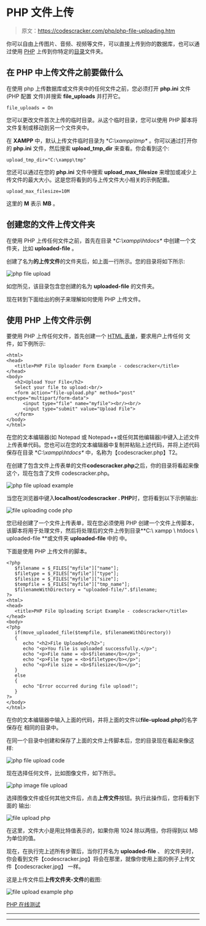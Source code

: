 # PHP 文件上传

> 原文：<https://codescracker.com/php/php-file-uploading.htm>

你可以自由上传图片、音频、视频等文件，可以直接上传到你的数据库，也可以通过使用 [PHP](/php/index.htm) 上传到你特定的[目录](/operating-system/directories.htm)文件夹。

## 在 PHP 中上传文件之前要做什么

在使用 php 上传数据库或文件夹中的任何文件之前，您必须打开 **php.ini** 文件(PHP 配置 文件)并搜索 **file_uploads** 并打开它。

```
file_uploads = On
```

您可以更改文件首次上传的临时目录。从这个临时目录，您可以使用 PHP 脚本将文件复制或移动到另一个文件夹中。

在 **XAMPP** 中，默认上传文件临时目录为 **C:\xampp\tmp\** 。你可以通过打开你的 **php.ini** 文件，然后搜索 **upload_tmp_dir** 来查看。你会看到这个:

```
upload_tmp_dir="C:\xampp\tmp"
```

您还可以通过在您的 **php.ini** 文件中搜索 **upload_max_filesize** 来增加或减少上传文件的最大大小。这是您将看到的与上传文件大小相关的示例配置。

```
upload_max_filesize=10M
```

这里的 **M** 表示 **MB** 。

## 创建您的文件上传文件夹

在使用 PHP 上传任何文件之前，首先在目录 **C:\xampp\htdocs\** 中创建一个文件夹，比如 **uploaded-file** 。

创建了名为**的上传文件**的文件夹后，如上面一行所示。您的目录将如下所示:

![php file upload](img/b430cd5ef3b228af59380b83d736b7be.png)

如您所见，该目录包含您创建的名为 **uploaded-file** 的文件夹。

现在转到下面给出的例子来理解如何使用 PHP 上传文件。

## 使用 PHP 上传文件示例

要使用 PHP 上传任何文件，首先创建一个 [HTML 表单](/html/html-forms.htm)，要求用户上传任何 文件，如下例所示:

```
<html>
<head>
   <title>PHP File Uploader Form Example - codescracker</title>
</head>
<body>
   <h2>Upload Your File</h2>
   Select your file to upload:<br/>
   <form action="file-upload.php" method="post" enctype="multipart/form-data">
      <input type="file" name="myfile"><br/><br/>
      <input type="submit" value="Upload File">
   </form>
</body>
</html>
```

在您的文本编辑器(如 Notepad 或 Notepad++或任何其他编辑器)中键入上述文件上传表单代码。您也可以在您的文本编辑器中复制并粘贴上述代码，并将上述代码保存在目录 **C:\xampp\htdocs\** 中，名称为【codescracker.php】T2。

在创建了包含文件上传表单的文件**codescracker.php**之后，你的目录将看起来像 这个，现在包含了文件 codescracker.php。

![php file upload example](img/ebefac088a277e3b2908b8f97b305c9b.png)

当您在浏览器中键入**localhost/codescracker . PHP**时，您将看到以下示例输出:

![file uploading code php](img/cc6231399ca5b866b95c2aa740e44459.png)

您已经创建了一个文件上传表单，现在您必须使用 PHP 创建一个文件上传脚本，该脚本将用于处理文件，然后将处理后的文件上传到目录**C:\ xampp \ htdocs \ uploaded-file \**或文件夹 **uploaded-file** 中的 中。

下面是使用 PHP 上传文件的脚本。

```
<?php
   $filename = $_FILES["myfile"]["name"];
   $filetype = $_FILES["myfile"]["type"];
   $filesize = $_FILES["myfile"]["size"];
   $tempfile = $_FILES["myfile"]["tmp_name"];
   $filenameWithDirectory = "uploaded-file/".$filename;
?>
<html>
<head>
   <title>PHP File Uploading Script Example - codescracker</title>
</head>
<body>
<?php
   if(move_uploaded_file($tempfile, $filenameWithDirectory))
   {
      echo "<h2>File Uploaded</h2>";
      echo "<p>You file is uploaded successfully.</p>";
      echo "<p>File name = <b>$filename</b></p>";
      echo "<p>File type = <b>$filetype</b></p>";
      echo "<p>File size = <b>$filesize</b></p>";
   }
   else 
   {
      echo "Error occurred during file upload!";
   }
?>
</body>
</html>
```

在你的文本编辑器中输入上面的代码，并将上面的文件以**file-upload.php**的名字保存在 相同的目录中。

在同一个目录中创建和保存了上面的文件上传脚本后，您的目录现在看起来像这样:

![php file upload code](img/16b58945ea78c4a72bed906de9e12388.png)

现在选择任何文件，比如图像文件，如下所示。

![php image file upload](img/a9d84df13eba70f868af62e0f2c1b7fa.png)

选择图像文件或任何其他文件后，点击**上传文件**按钮。执行此操作后，您将看到下面的 输出:

![file upload php](img/36ca47bc00f98047efd07f9a982c486b.png)

在这里，文件大小是用比特值表示的，如果你用 1024 除以两倍，你将得到以 MB 为单位的值。

现在，在执行完上述所有步骤后，当你打开名为 **uploaded-file** 、 的文件夹时，你会看到文件【codescracker.jpg】将会在那里，就像你使用上面的例子上传文件【codescracker.jpg】 一样。

这是上传文件后**上传文件夹-文件**的截图:

![file upload example php](img/c01a58ac7fe3200eb3d4cd212cd38f92.png)

[PHP 在线测试](/exam/showtest.php?subid=8)

* * *

* * *